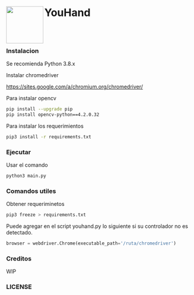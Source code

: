 # **YouHand** <img src="https://raw.githubusercontent.com/TanZng/YouHand/master/src/youhand.gif" width="100" align="left" />
<br/>
<br/>

### Instalacion

Se recomienda Python 3.8.x

Instalar chromedriver

https://sites.google.com/a/chromium.org/chromedriver/

Para instalar opencv
```bash
pip install --upgrade pip
pip install opencv-python==4.2.0.32
```

Para instalar los requerimientos

```bash
pip3 install -r requirements.txt
```

### Ejecutar

Usar el comando

```bash
python3 main.py
```


### Comandos utiles

Obtener requeriminetos
```bash
pip3 freeze > requirements.txt
```

Puede agregar en el script youhand.py lo siguiente si su controlador no es detectado.

```python
browser = webdriver.Chrome(executable_path='/ruta/chromedriver')
```

### Creditos
WIP

### LICENSE

